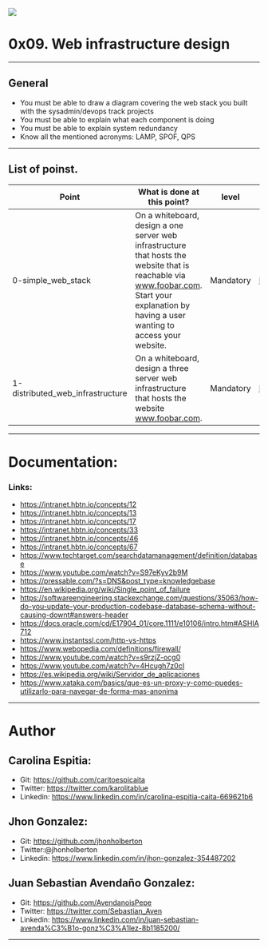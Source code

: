 ![](https://s3.amazonaws.com/intranet-projects-files/holbertonschool-sysadmin_devops/285/s7kpNYq.png)

# 0x09. Web infrastructure design

------------

## General

- You must be able to draw a diagram covering the web stack you built with the sysadmin/devops track projects
- You must be able to explain what each component is doing
- You must be able to explain system redundancy
- Know all the mentioned acronyms: LAMP, SPOF, QPS

------------

## List of poinst.

|  Point | What is done at this point? | level | Image |
| ------------ | ------------ | ------------ | ------------ | 
| 0-simple_web_stack | On a whiteboard, design a one server web infrastructure that hosts the website that is reachable via www.foobar.com. Start your explanation by having a user wanting to access your website. | Mandatory | https://imgur.com/a/9YBNJPZ | 
| 1-distributed_web_infrastructure | On a whiteboard, design a three server web infrastructure that hosts the website www.foobar.com. | Mandatory | https://imgur.com/a/Ibgm3od |

------------

# Documentation:
### Links:

- https://intranet.hbtn.io/concepts/12
- https://intranet.hbtn.io/concepts/13
- https://intranet.hbtn.io/concepts/17
- https://intranet.hbtn.io/concepts/33
- https://intranet.hbtn.io/concepts/46
- https://intranet.hbtn.io/concepts/67
- https://www.techtarget.com/searchdatamanagement/definition/database
- https://www.youtube.com/watch?v=S97eKyv2b9M
- https://pressable.com/?s=DNS&post_type=knowledgebase
- https://en.wikipedia.org/wiki/Single_point_of_failure
- https://softwareengineering.stackexchange.com/questions/35063/how-do-you-update-your-production-codebase-database-schema-without-causing-downt#answers-header
- https://docs.oracle.com/cd/E17904_01/core.1111/e10106/intro.htm#ASHIA712
- https://www.instantssl.com/http-vs-https
- https://www.webopedia.com/definitions/firewall/
- https://www.youtube.com/watch?v=s9rzjZ-ocg0
- https://www.youtube.com/watch?v=4Hcugh7z0cI
- https://es.wikipedia.org/wiki/Servidor_de_aplicaciones
- https://www.xataka.com/basics/que-es-un-proxy-y-como-puedes-utilizarlo-para-navegar-de-forma-mas-anonima

------------

# Author


## Carolina Espitia:
- Git: https://github.com/caritoespicaita
- Twitter: https://twitter.com/karolitablue
- Linkedin: https://www.linkedin.com/in/carolina-espitia-caita-669621b6

## Jhon Gonzalez:
- Git: https://github.com/jhonholberton
- Twitter:@jhonholberton
- Linkedin: https://www.linkedin.com/in/jhon-gonzalez-354487202

## Juan Sebastian Avendaño Gonzalez:
- Git: https://github.com/AvendanoisPepe
- Twitter: https://twitter.com/Sebastian_Aven
- Linkedin: https://www.linkedin.com/in/juan-sebastian-avenda%C3%B1o-gonz%C3%A1lez-8b1185200/

------------


![]()